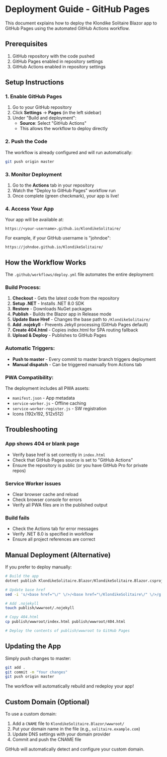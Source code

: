 # Deployment Guide - GitHub Pages

This document explains how to deploy the Klondike Solitaire Blazor app to GitHub Pages using the automated GitHub Actions workflow.

## Prerequisites

1. GitHub repository with the code pushed
2. GitHub Pages enabled in repository settings
3. GitHub Actions enabled in repository settings

## Setup Instructions

### 1. Enable GitHub Pages

1. Go to your GitHub repository
2. Click **Settings** → **Pages** (in the left sidebar)
3. Under "Build and deployment":
   - **Source**: Select "GitHub Actions"
   - This allows the workflow to deploy directly

### 2. Push the Code

The workflow is already configured and will run automatically:

```bash
git push origin master
```

### 3. Monitor Deployment

1. Go to the **Actions** tab in your repository
2. Watch the "Deploy to GitHub Pages" workflow run
3. Once complete (green checkmark), your app is live!

### 4. Access Your App

Your app will be available at:
```
https://<your-username>.github.io/KlondikeSolitaire/
```

For example, if your GitHub username is "johndoe":
```
https://johndoe.github.io/KlondikeSolitaire/
```

## How the Workflow Works

The `.github/workflows/deploy.yml` file automates the entire deployment:

### Build Process:
1. **Checkout** - Gets the latest code from the repository
2. **Setup .NET** - Installs .NET 8.0 SDK
3. **Restore** - Downloads NuGet packages
4. **Publish** - Builds the Blazor app in Release mode
5. **Update Base Href** - Changes the base path to `/KlondikeSolitaire/`
6. **Add .nojekyll** - Prevents Jekyll processing (GitHub Pages default)
7. **Create 404.html** - Copies index.html for SPA routing fallback
8. **Upload & Deploy** - Publishes to GitHub Pages

### Automatic Triggers:
- **Push to master** - Every commit to master branch triggers deployment
- **Manual dispatch** - Can be triggered manually from Actions tab

### PWA Compatibility:
The deployment includes all PWA assets:
- `manifest.json` - App metadata
- `service-worker.js` - Offline caching
- `service-worker-register.js` - SW registration
- Icons (192x192, 512x512)

## Troubleshooting

### App shows 404 or blank page
- Verify base href is set correctly in `index.html`
- Check that GitHub Pages source is set to "GitHub Actions"
- Ensure the repository is public (or you have GitHub Pro for private repos)

### Service Worker issues
- Clear browser cache and reload
- Check browser console for errors
- Verify all PWA files are in the published output

### Build fails
- Check the Actions tab for error messages
- Verify .NET 8.0 is specified in workflow
- Ensure all project references are correct

## Manual Deployment (Alternative)

If you prefer to deploy manually:

```bash
# Build the app
dotnet publish KlondikeSolitaire.Blazor/KlondikeSolitaire.Blazor.csproj -c Release -o publish

# Update base href
sed -i 's/<base href="\/" \/>/<base href="\/KlondikeSolitaire\/" \/>/g' publish/wwwroot/index.html

# Add .nojekyll
touch publish/wwwroot/.nojekyll

# Copy 404.html
cp publish/wwwroot/index.html publish/wwwroot/404.html

# Deploy the contents of publish/wwwroot to GitHub Pages
```

## Updating the App

Simply push changes to master:

```bash
git add .
git commit -m "Your changes"
git push origin master
```

The workflow will automatically rebuild and redeploy your app!

## Custom Domain (Optional)

To use a custom domain:

1. Add a `CNAME` file to `KlondikeSolitaire.Blazor/wwwroot/`
2. Put your domain name in the file (e.g., `solitaire.example.com`)
3. Update DNS settings with your domain provider
4. Commit and push the CNAME file

GitHub will automatically detect and configure your custom domain.
